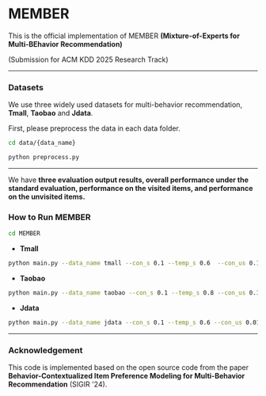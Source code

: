 # MEMBER

This is the official implementation of MEMBER **(Mixture-of-Experts for Multi-BEhavior Recommendation)** 

(Submission for ACM KDD 2025 Research Track)

---
 ### Datasets
We use three widely used datasets for multi-behavior recommendation, **Tmall**, **Taobao** and **Jdata**.

First, please preprocess the data in each data folder.
```bash
cd data/{data_name}

python preprocess.py
```
---
We have **three evaluation output results, overall performance under the standard evaluation, performance on the visited items, and performance on the unvisited items.**

### How to Run MEMBER
```bash
cd MEMBER
```
* **Tmall**
```bash
python main.py --data_name tmall --con_s 0.1 --temp_s 0.6  --con_us 0.1 --temp_us 0.7 --gen 0.1 --lambda_s 0.6 --alpha 2
```
* **Taobao**
```bash
python main.py --data_name taobao --con_s 0.1 --temp_s 0.8 --con_us 0.1 --temp_us 0.7 --gen 0.1 --lambda_us 0.6
```
* **Jdata**
```bash
python main.py --data_name jdata --con_s 0.1 --temp_s 0.6 --con_us 0.01 --temp_us 1.0 --gen 0.01 --lambda_s 0.4 --lambda_us 0.4 --alpha 2
```

---

### Acknowledgement
This code is implemented based on the open source code from the paper **Behavior-Contextualized Item Preference Modeling for Multi-Behavior Recommendation** (SIGIR '24).

